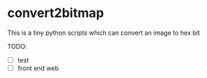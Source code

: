 # convert2bitmap
This is a tiny python scripts which can convert an image to hex bit 

TODO:
- [ ] test
- [ ] front end web